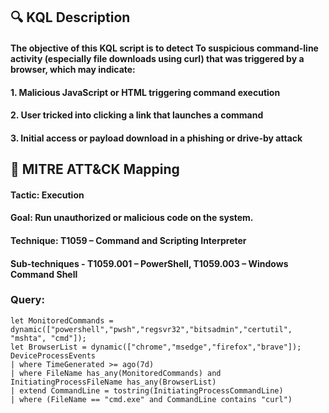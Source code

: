 ## 🔍 KQL Description
#### The objective of this KQL script is to detect To suspicious command-line activity (especially file downloads using curl) that was triggered by a browser, which may indicate:
#### 1. Malicious JavaScript or HTML triggering command execution
#### 2. User tricked into clicking a link that launches a command
#### 3. Initial access or payload download in a phishing or drive-by attack
## 🧩 MITRE ATT&CK Mapping
#### Tactic: Execution
#### Goal: Run unauthorized or malicious code on the system.
#### Technique: T1059 – Command and Scripting Interpreter
#### Sub-techniques - T1059.001 – PowerShell, T1059.003 – Windows Command Shell
### Query:
```KQL
let MonitoredCommands = dynamic(["powershell","pwsh","regsvr32","bitsadmin","certutil", "mshta", "cmd"]);
let BrowserList = dynamic(["chrome","msedge","firefox","brave"]);
DeviceProcessEvents
| where TimeGenerated >= ago(7d)
| where FileName has_any(MonitoredCommands) and InitiatingProcessFileName has_any(BrowserList)
| extend CommandLine = tostring(InitiatingProcessCommandLine)
| where (FileName == "cmd.exe" and CommandLine contains "curl")
```
